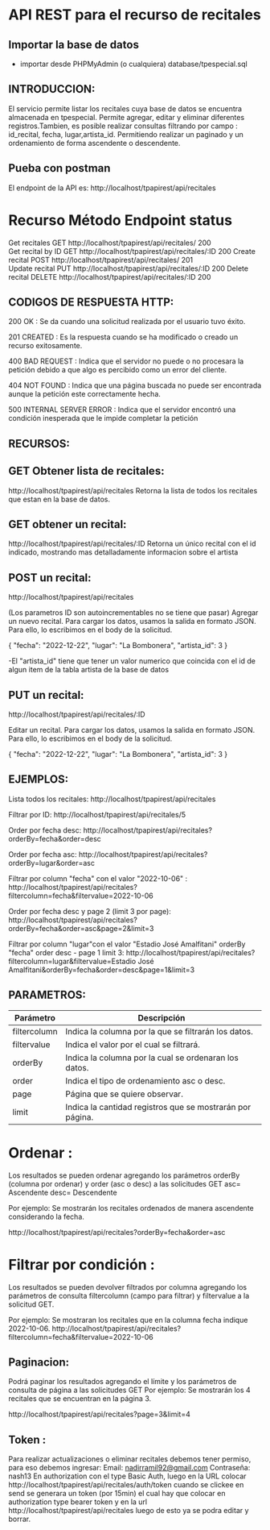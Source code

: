 # API REST para el recurso de recitales

## Importar la base de datos
- importar desde PHPMyAdmin (o cualquiera) database/tpespecial.sql

## INTRODUCCION:

El servicio permite listar los recitales cuya base de datos se encuentra almacenada en tpespecial. Permite agregar, editar y eliminar diferentes registros.Tambien, es posible realizar consultas filtrando por campo : id_recital, fecha, lugar,artista_id. Permitiendo realizar un paginado y un ordenamiento de forma ascendente o descendente.

## Pueba con postman
El endpoint de la API es: http://localhost/tpapirest/api/recitales


# Recurso	           Método	                Endpoint	                        status    
Get recitales 	    GET	      http://localhost/tpapirest/api/recitales/	  200  
Get recital by ID     GET	      http://localhost/tpapirest/api/recitales/:ID	  200
Create recital        POST	      http://localhost/tpapirest/api/recitales/	  201   
Update recital	    PUT	      http://localhost/tpapirest/api/recitales/:ID	  200
Delete recital	    DELETE	      http://localhost/tpapirest/api/recitales/:ID	  200



## CODIGOS DE RESPUESTA HTTP:
200 OK :
Se da cuando una solicitud realizada por el usuario tuvo éxito.

201 CREATED :
Es la respuesta cuando se ha modificado o creado un recurso exitosamente.

400 BAD REQUEST :
Indica que el servidor no puede o no procesara la petición debido a que algo es percibido como un error del cliente.

404 NOT FOUND :
Indica que una página buscada no puede ser encontrada aunque la petición este correctamente hecha.

500 INTERNAL SERVER ERROR :
Indica que el servidor encontró una condición inesperada que le impide completar la petición

## RECURSOS:

## GET Obtener lista de recitales:
http://localhost/tpapirest/api/recitales
Retorna la lista de todos los recitales que estan en la base de datos. 

## GET obtener un recital:
http://localhost/tpapirest/api/recitales/:ID
Retorna un único recital con el id indicado, mostrando mas detalladamente informacion sobre el artista

## POST un recital:
http://localhost/tpapirest/api/recitales

(Los parametros ID son autoincrementables no se tiene que pasar)
Agregar un nuevo recital.
Para cargar los datos, usamos la salida en formato JSON. Para ello, lo escribimos en el body de la solicitud.

  {
        "fecha": "2022-12-22",
        "lugar": "La Bombonera",
        "artista_id": 3
  }
    
-El "artista_id" tiene que tener un valor numerico que coincida con el id de algun item
de la tabla artista de la base de datos

## PUT un recital:
http://localhost/tpapirest/api/recitales/:ID

Editar un recital.
Para cargar los datos, usamos la salida en formato JSON. Para ello, lo escribimos en el body de la solicitud.

  {
        "fecha": "2022-12-22",
        "lugar": "La Bombonera",
        "artista_id": 3
  }

## EJEMPLOS:

Lista todos los recitales:
http://localhost/tpapirest/api/recitales

Filtrar por ID:
http://localhost/tpapirest/api/recitales/5

Order por fecha desc:
http://localhost/tpapirest/api/recitales?orderBy=fecha&order=desc
 
Order por fecha asc:
http://localhost/tpapirest/api/recitales?orderBy=lugar&order=asc

Filtrar por column "fecha" con el valor "2022-10-06" :
http://localhost/tpapirest/api/recitales?filtercolumn=fecha&filtervalue=2022-10-06

Order por fecha desc y page 2 (limit 3 por page):
http://localhost/tpapirest/api/recitales?orderBy=fecha&order=asc&page=2&limit=3

Filtrar por column "lugar"con el valor "Estadio José Amalfitani" orderBy "fecha" order desc - page 1 limit 3:
http://localhost/tpapirest/api/recitales?filtercolumn=lugar&filtervalue=Estadio José Amalfitani&orderBy=fecha&order=desc&page=1&limit=3

## PARAMETROS:

|Parámetro | Descripción |
| ------------ | ------------|
| filtercolumn | Indica la columna por la que se filtrarán los datos.|
| filtervalue | Indica el valor por el cual se filtrará.|
| orderBy | Indica la columna por la cual se ordenaran los datos.|
| order | Indica el tipo de ordenamiento asc o desc.|
| page | Página que se quiere observar.|
| limit | Indica la cantidad registros que se mostrarán por página.|


# Ordenar :
Los resultados se pueden ordenar agregando los parámetros orderBy (columna por ordenar) y order (asc o desc) a las solicitudes GET
asc= Ascendente
desc= Descendente

Por ejemplo:
Se mostrarán los recitales ordenados de manera ascendente considerando la fecha.

http://localhost/tpapirest/api/recitales?orderBy=fecha&order=asc

# Filtrar por condición :
Los resultados se pueden devolver filtrados por columna agregando los parámetros de consulta filtercolumn (campo para filtrar) y filtervalue a la solicitud GET.

Por ejemplo:
Se mostraran los recitales que en la columna fecha indique 2022-10-06.
http://localhost/tpapirest/api/recitales?filtercolumn=fecha&filtervalue=2022-10-06


## Paginacion: 
Podrá paginar los resultados agregando el límite y los parámetros de consulta de página a las solicitudes GET
Por ejemplo:
Se mostrarán los 4 recitales que se encuentran en la página 3.

http://localhost/tpapirest/api/recitales?page=3&limit=4


## Token :
Para realizar actualizaciones o eliminar recitales debemos tener permiso, para eso debemos ingresar:
Email: nadirramil92@gmail.com
Contraseña: nash13
En authorization con el type Basic Auth, luego en la URL colocar http://localhost/tpapirest/api/recitales/auth/token cuando se clickee en send se generara un token (por 15min) el cual hay que colocar en authorization type bearer token y en la url  http://localhost/tpapirest/api/recitales luego de esto ya se podra editar y borrar.

